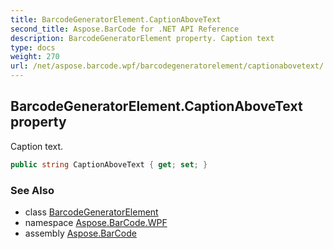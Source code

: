 ```yaml
---
title: BarcodeGeneratorElement.CaptionAboveText
second_title: Aspose.BarCode for .NET API Reference
description: BarcodeGeneratorElement property. Caption text
type: docs
weight: 270
url: /net/aspose.barcode.wpf/barcodegeneratorelement/captionabovetext/
---
```

## BarcodeGeneratorElement.CaptionAboveText property

Caption text.

```csharp
public string CaptionAboveText { get; set; }
```

### See Also

* class [BarcodeGeneratorElement](../)
* namespace [Aspose.BarCode.WPF](../../../aspose.barcode.wpf/)
* assembly [Aspose.BarCode](../../../)


